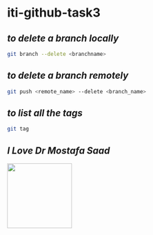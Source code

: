 # iti-github-task3

## *to delete a branch locally*

```Bash
git branch --delete <branchname>
```
## *to delete a branch remotely*
```Bash
git push <remote_name> --delete <branch_name>
```
## *to list all the tags*
```bash
git tag
```

## *I Love Dr Mostafa Saad* 
<img src="https://avatars.githubusercontent.com/u/5536363?v=4" width="150" height="150" text-align="center">




